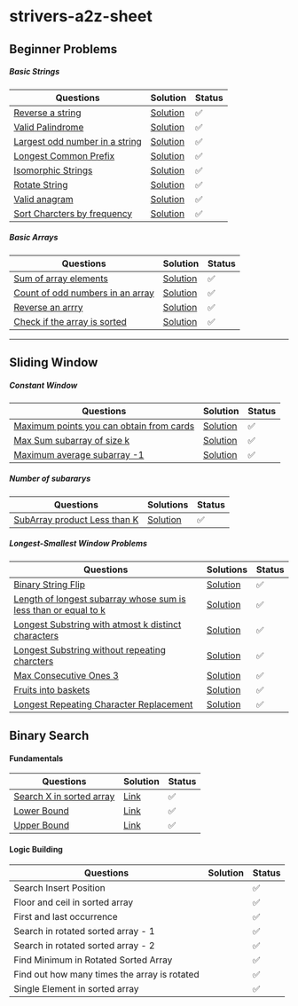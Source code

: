 # strivers-a2z-sheet

## Beginner Problems

##### Basic Strings

| Questions                                                    | Solution                                                     | Status |
| ------------------------------------------------------------ | ------------------------------------------------------------ | ------ |
| [Reverse a string](https://leetcode.com/problems/reverse-string/description/) | [Solution](https://github.com/SuvadeepMukherjee/dsa-to-do-sheet/blob/main/Beginner%20Problems/Basic%20Strings/reverse-string.js) | ✅      |
| [Valid Palindrome](https://takeuforward.org/plus/data-structures-and-algorithm/beginner-problems/basic-strings/palindrome-check) | [Solution](https://github.com/SuvadeepMukherjee/dsa-to-do-sheet/blob/main/Beginner%20Problems/Basic%20Strings/palindrome-check.js) | ✅      |
| [Largest odd number in a string ](https://leetcode.com/problems/largest-odd-number-in-string/description/) | [Solution](https://github.com/SuvadeepMukherjee/dsa-to-do-sheet/blob/main/Beginner%20Problems/Basic%20Strings/largest-odd-number.js) | ✅      |
| [Longest Common Prefix](https://leetcode.com/problems/longest-common-prefix/description/) | [Solution](https://github.com/SuvadeepMukherjee/dsa-to-do-sheet/blob/main/Beginner%20Problems/Basic%20Strings/largest-common-prefix.js) | ✅      |
| [Isomorphic Strings](https://leetcode.com/problems/isomorphic-strings/description/) | [Solution](https://github.com/SuvadeepMukherjee/dsa-to-do-sheet/blob/main/Beginner%20Problems/Basic%20Strings/isomorphic-strings.js) | ✅      |
| [Rotate String](https://leetcode.com/problems/rotate-string/description/) | [Solution](https://github.com/SuvadeepMukherjee/dsa-to-do-sheet/blob/main/Beginner%20Problems/Basic%20Strings/rotate-sring.js) | ✅      |
| [Valid anagram](https://leetcode.com/problems/valid-anagram/description/) | [Solution](https://github.com/SuvadeepMukherjee/dsa-to-do-sheet/blob/main/Beginner%20Problems/Basic%20Strings/valid-anagram.js) | ✅      |
| [Sort Charcters by frequency](https://leetcode.com/problems/sort-characters-by-frequency/description/) | [Solution](https://github.com/SuvadeepMukherjee/dsa-to-do-sheet/blob/main/Beginner%20Problems/Basic%20Strings/sort-charcters-by-frequency.js) | ✅      |

##### Basic Arrays

| Questions                                                    | Solution                                                     | Status |
| ------------------------------------------------------------ | ------------------------------------------------------------ | ------ |
| [Sum of array elements](https://takeuforward.org/plus/data-structures-and-algorithm/beginner-problems/basic-arrays/sum-of-array-elements) | [Solution](https://github.com/SuvadeepMukherjee/dsa-to-do-sheet/blob/main/Beginner%20Problems/Basic%20Arrays/sum-of-array-elements.js) | ✅      |
| [Count of odd numbers in an array](https://takeuforward.org/plus/data-structures-and-algorithm/beginner-problems/basic-arrays/count-of-odd-numbers-in-array/submissions) | [Solution](https://github.com/SuvadeepMukherjee/dsa-to-do-sheet/blob/main/Beginner%20Problems/Basic%20Arrays/count-of-odd-numbers-in-an-array.js) | ✅      |
| [Reverse an arrry](https://takeuforward.org/plus/data-structures-and-algorithm/beginner-problems/basic-arrays/reverse-an-array) | [Solution]()                                                 | ✅      |
| [Check if the array is sorted](https://takeuforward.org/plus/data-structures-and-algorithm/beginner-problems/basic-arrays/check-if-the-array-is-sorted) | [Solution](https://github.com/SuvadeepMukherjee/dsa-to-do-sheet/blob/main/Beginner%20Problems/Basic%20Arrays/check-if-array-is-sorted.js) | ✅      |

------

## Sliding Window

##### Constant Window

| Questions                                                    | Solution                                                     | Status |
| ------------------------------------------------------------ | ------------------------------------------------------------ | ------ |
| [Maximum points you can obtain from cards](https://leetcode.com/problems/maximum-points-you-can-obtain-from-cards/description/) | [Solution](https://github.com/SuvadeepMukherjee/dsa-to-do-sheet/blob/main/Sliding%20Window/Constant%20Window/maximum-points-you-can-obtain-from-cards.js) | ✅      |
| [Max Sum subarray of size k](https://www.geeksforgeeks.org/problems/max-sum-subarray-of-size-k5313/1) | [Solution](https://github.com/SuvadeepMukherjee/dsa-to-do-sheet/blob/main/Sliding%20Window/Constant%20Window/max-sum-subarray-of-size-k.js) | ✅      |
| [Maximum average subarray -1](https://leetcode.com/problems/maximum-average-subarray-i/) | [Solution](https://github.com/SuvadeepMukherjee/dsa-to-do-sheet/blob/main/Sliding%20Window/Constant%20Window/max-sum-subarray-of-size-k.js) | ✅      |

##### Number of subararys

| Questions                                                    | Solutions                                                    | Status |
| ------------------------------------------------------------ | ------------------------------------------------------------ | ------ |
| [SubArray product Less than K ](https://leetcode.com/problems/subarray-product-less-than-k/description/) | [Solution](https://github.com/SuvadeepMukherjee/dsa-to-do-sheet/blob/main/Sliding%20Window/Number%20of%20subarrays/subarray-product-less-than-k.js) | ✅      |

##### Longest-Smallest Window Problems

| Questions                                                    | Solutions                                                    | Status |
| ------------------------------------------------------------ | ------------------------------------------------------------ | ------ |
| [Binary String Flip](https://github.com/SuvadeepMukherjee/dsa-to-do-sheet/blob/main/Sliding%20Window/Longest%20Smallest%20window%20problems/binary-string-flip.md) | [Solution](https://github.com/SuvadeepMukherjee/dsa-to-do-sheet/blob/main/Sliding%20Window/Longest%20Smallest%20window%20problems/binary-string-flip.md) | ✅      |
| [Length of longest subarray whose sum is less than or equal to k ](https://github.com/SuvadeepMukherjee/dsa-to-do-sheet/blob/main/Sliding%20Window/Longest%20Smallest%20window%20problems/length-of-largest-subarray-whose-sum-is-less-than-or-equal-to-k.md) | [Solution](https://github.com/SuvadeepMukherjee/dsa-to-do-sheet/blob/main/Sliding%20Window/Longest%20Smallest%20window%20problems/length-of-largest-subarray-whose-sum-is-less-than-or-equal-to-k.md) | ✅      |
| [Longest Substring with atmost k distinct characters ](https://takeuforward.org/plus/data-structures-and-algorithm/sliding-window-and-2-pointer/longest-and-smallest-window-problems/longest-substring-with-at-most-k-distinct-characters) | [Solution](https://github.com/SuvadeepMukherjee/dsa-to-do-sheet/blob/main/Sliding%20Window/Longest%20Smallest%20window%20problems/longest-substring-with-atmost-k-characters.js) | ✅      |
| [Longest Substring without repeating charcters](https://takeuforward.org/plus/data-structures-and-algorithm/sliding-window-and-2-pointer/longest-and-smallest-window-problems/longest-substring-without-repeating-characters) | [Solution]()                                                 | ✅      |
| [Max Consecutive Ones 3](https://leetcode.com/problems/max-consecutive-ones-iii/description/) | [Solution](https://github.com/SuvadeepMukherjee/dsa-to-do-sheet/blob/main/Sliding%20Window/Longest%20Smallest%20window%20problems/max-consecutive-ones-3.js) | ✅      |
| [Fruits into baskets](https://leetcode.com/problems/fruit-into-baskets/description/) | [Solution](https://github.com/SuvadeepMukherjee/dsa-to-do-sheet/blob/main/Sliding%20Window/Longest%20Smallest%20window%20problems/fruits-into-baskets.js) | ✅      |
| [Longest Repeating Character Replacement](https://leetcode.com/problems/longest-repeating-character-replacement/description/) | [Solution](https://github.com/SuvadeepMukherjee/dsa-to-do-sheet/blob/main/Sliding%20Window/Longest%20Smallest%20window%20problems/longest-repeating-charcter-replacement.js) | ✅      |

##### 



















## Binary Search

#### Fundamentals

| Questions                                                    | Solution                                                     | Status |
| ------------------------------------------------------------ | ------------------------------------------------------------ | ------ |
| [Search X in sorted array](https://takeuforward.org/plus/data-structures-and-algorithm/binary-search/fundamentals/search-x-in-sorted-array) | [Link](https://github.com/SuvadeepMukherjee/strivers-a2z-sheet/blob/main/Binary%20Search/1.Fundamentals/search-x-in-sorted-array.md) | ✅      |
| [Lower Bound](https://takeuforward.org/plus/data-structures-and-algorithm/binary-search/fundamentals/lower-bound-) | [Link](https://github.com/SuvadeepMukherjee/strivers-a2z-sheet/blob/main/Binary%20Search/1.Fundamentals/lower-bound.md) | ✅      |
| [Upper Bound](https://takeuforward.org/plus/data-structures-and-algorithm/binary-search/fundamentals/upper-bound) | [Link](https://github.com/SuvadeepMukherjee/strivers-a2z-sheet/blob/main/Binary%20Search/1.Fundamentals/upper-bound.md) | ✅      |

#### Logic Building

| Questions                                    | Solution | Status |
| -------------------------------------------- | -------- | ------ |
| Search Insert Position                       |          | ✅      |
| Floor and ceil in sorted array               |          | ✅      |
| First and last occurrence                    |          | ✅      |
| Search in rotated sorted array - 1           |          | ✅      |
| Search in rotated sorted array - 2           |          | ✅      |
| Find Minimum in Rotated Sorted Array         |          | ✅      |
| Find out how many times the array is rotated |          | ✅      |
| Single Element in sorted array               |          | ✅      |
